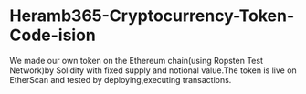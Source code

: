 # Heramb365-Cryptocurrency-Token-Code-ision
We made our own token on the Ethereum chain(using Ropsten Test Network)by Solidity with fixed supply and notional value.The token is live on EtherScan and tested by deploying,executing transactions.
